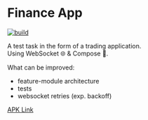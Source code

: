 # Finance App
[![build](https://github.com/iartr/FinanceTestApp/actions/workflows/build.yml/badge.svg)](https://github.com/iartr/FinanceTestApp/actions/workflows/build.yml)   
      
A test task in the form of a trading application.     
Using WebSocket 🌐 & Compose 🎨.
      
What can be improved:
- feature-module architecture
- tests
- websocket retries (exp. backoff)

[APK Link](https://drive.google.com/file/d/1MHoZe9Farw9-YVxX5YEwHFssPcm_K6Oy/view?usp=sharing)